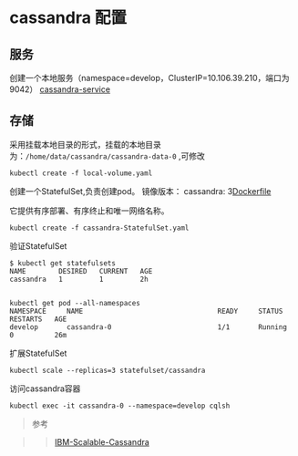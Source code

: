 # cassandra 配置

## 服务

创建一个本地服务（namespace=develop，ClusterIP=10.106.39.210，端口为9042）
[cassandra-service](/cassandra/cassandra-service.yaml)



## 存储

采用挂载本地目录的形式，挂载的本地目录为：`/home/data/cassandra/cassandra-data-0` ,可修改

	kubectl create -f local-volume.yaml

创建一个StatefulSet,负责创建pod。
镜像版本： cassandra: 3[Dockerfile](https://raw.githubusercontent.com/cugblack/dockerfile/master/cassandra/Dockerfile)

它提供有序部署、有序终止和唯一网络名称。

	kubectl create -f cassandra-StatefulSet.yaml

验证StatefulSet

    $ kubectl get statefulsets
    NAME        DESIRED   CURRENT   AGE
    cassandra   1         1         2h


    kubectl get pod --all-namespaces
    NAMESPACE     NAME                                 READY     STATUS    RESTARTS   AGE
    develop       cassandra-0                          1/1       Running   0          26m

扩展StatefulSet

    kubectl scale --replicas=3 statefulset/cassandra

访问cassandra容器

    kubectl exec -it cassandra-0 --namespace=develop cqlsh
    
    

>参考

>>[IBM-Scalable-Cassandra](https://github.com/IBM/Scalable-Cassandra-deployment-on-Kubernetes/)
